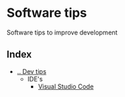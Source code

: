 # Software tips
Software tips to improve development

## Index
- [.. Dev tips](../README.md)
  - IDE's
    - [Visual Studio Code](./IDEs/VisualStudioCode.md)